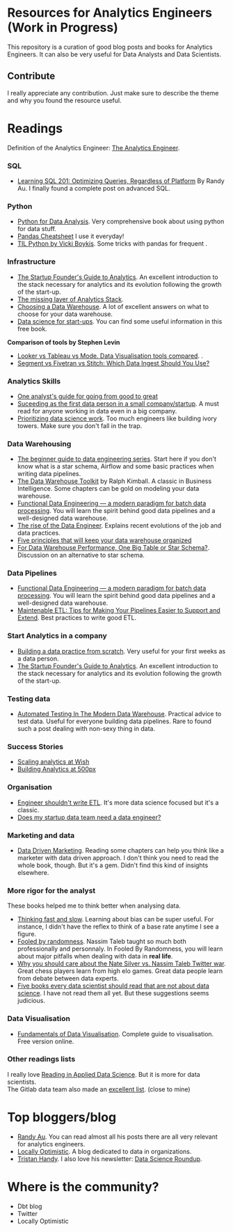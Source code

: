 # Resources for Analytics Engineers (Work in Progress)
This repository is a curation of good blog posts and books for Analytics Engineers. It can also be very useful for Data Analysts and Data Scientists. 

## Contribute
I really appreciate any contribution. Just make sure to describe the theme and why you found the resource useful. 


# Readings

Definition of the Analytics Engineer: [The Analytics Engineer](https://www.locallyoptimistic.com/post/analytics-engineer/). 


### SQL
  * [Learning SQL 201: Optimizing Queries, Regardless of Platform](https://towardsdatascience.com/learning-sql-201-optimizing-queries-regardless-of-platform-918a3af9c8b1) By Randy Au. I finally found a complete post on advanced SQL.

### Python 
  * [Python for Data Analysis](https://www.amazon.com/Python-Data-Analysis-Wrangling-IPython/dp/1491957662). Very comprehensive book about using python for data stuff. 
  * [Pandas Cheatsheet](https://pandas.pydata.org/Pandas_Cheat_Sheet.pdf) I use it everyday!
  * [TIL Python by Vicki Boykis](https://github.com/veekaybee/til/blob/master/python/pandas_cheat_sheet.md). Some tricks with pandas for frequent .

### Infrastructure

  * [The Startup Founder's Guide to Analytics](https://thinkgrowth.org/the-startup-founders-guide-to-analytics-1d2176f20ac1). An excellent introduction to the stack necessary for analytics and its evolution following the growth of the start-up.  
  * [The missing layer of Analytics Stack](https://blog.getdbt.com/the-missing-layers-of-the-analytics-stack). 
  * [Choosing a Data Warehouse](https://discourse.getdbt.com/t/choosing-a-data-warehouse/62/4). A lot of excellent answers on what to choose for your data warehouse. 
  * [Data science for start-ups](https://bgweber.github.io/intro.html). You can find some useful information in this free book.

  **Comparison of tools by Stephen Levin**
  * [Looker vs Tableau vs Mode. Data Visualisation tools compared](https://www.stephenlevin.co/advanced-analytics-part-3-data-visualization/). . 
  * [Segment vs Fivetran vs Stitch: Which Data Ingest Should You Use?](https://www.stephenlevin.co/segment-vs-fivetran-vs-stitch-which-data-ingest-should-you-use/)

### Analytics Skills
  * [One analyst's guide for going from good to great](https://blog.getdbt.com/one-analysts-guide-for-going-from-good-to-great/)
  * [Suceeding as the first data person in a small company/startup](https://towardsdatascience.com/succeeding-as-a-data-scientist-in-small-companies-startups-92f59e22bd8c). A must read for anyone working in data even in a big company. 
  * [Prioritizing data science work](https://towardsdatascience.com/prioritizing-data-science-work-936b3765fd45). Too much engineers like building ivory towers. Make sure you don't fall in the trap.

### Data Warehousing

  * [The beginner guide to data engineering series](https://medium.com/@rchang/a-beginners-guide-to-data-engineering-part-i-4227c5c457d7). Start here if you don't know what is a star schema, Airflow and some basic practices when writing data pipelines.    
  * [The Data Warehouse Toolkit](https://www.amazon.com/Data-Warehouse-Toolkit-Definitive-Dimensional/dp/1118530802/ref=sr_1_1?crid=FV5A2S72XIZO&keywords=data+warehouse+toolkit&qid=1566644628&s=gateway&sprefix=data+ware%2Caps%2C213&sr=8-1) by Ralph Kimball. A classic in Business Intelligence. Some chapters can be gold on modeling your data warehouse.   
  * [Functional Data Engineering — a modern paradigm for batch data processing](https://medium.com/@maximebeauchemin/functional-data-engineering-a-modern-paradigm-for-batch-data-processing-2327ec32c42a). You will learn the spirit behind good data pipelines and a well-designed data warehouse.  
  * [The rise of the Data Engineer](https://medium.com/free-code-camp/the-rise-of-the-data-engineer-91be18f1e603). Explains recent evolutions of the job and data practices.   
  * [Five principles that will keep your data warehouse organized](https://blog.getdbt.com/five-principles-that-will-keep-your-data-warehouse-organized/)
  * [For Data Warehouse Performance, One Big Table or Star Schema?](https://fivetran.com/blog/obt-star-schema). Discussion on an alternative to star schema. 

### Data Pipelines

  * [Functional Data Engineering — a modern paradigm for batch data processing](https://medium.com/@maximebeauchemin/functional-data-engineering-a-modern-paradigm-for-batch-data-processing-2327ec32c42a). You will learn the spirit behind good data pipelines and a well-designed data warehouse.
  * [Maintenable ETL: Tips for Making Your Pipelines Easier to Support and Extend](https://multithreaded.stitchfix.com/blog/2019/05/21/maintainable-etls/). Best practices to write good ETL. 

### Start Analytics in a company
  * [Building a data practice from scratch](https://www.locallyoptimistic.com/post/building-a-data-practice/). Very useful for your first weeks as a data person. 
  * [The Startup Founder's Guide to Analytics](https://thinkgrowth.org/the-startup-founders-guide-to-analytics-1d2176f20ac1). An excellent introduction to the stack necessary for analytics and its evolution following the growth of the start-up.  


### Testing data
  * [Automated Testing In The Modern Data Warehouse](https://medium.com/@josh.temple/automated-testing-in-the-modern-data-warehouse-d5a251a866af). Practical advice to test data. Useful for everyone building data pipelines. Rare to found such a post dealing with non-sexy thing in data. 


### Success Stories
  * [Scaling analytics at Wish](https://medium.com/wish-engineering/scaling-analytics-at-wish-619eacb97d16)
  * [Building Analytics at 500px](https://medium.com/@samson_hu/building-analytics-at-500px-92e9a7005c83)

### Organisation
  * [Engineer shouldn't write ETL](https://multithreaded.stitchfix.com/blog/2016/03/16/engineers-shouldnt-write-etl/). It's more data science focused but it's a classic.
  * [Does my startup data team need a data engineer?](https://blog.getdbt.com/does-my-startup-data-team-need-a-data-engineer-/)

### Marketing and data
  * [Data Driven Marketing](https://www.amazon.com/Data-Driven-Marketing-Metrics-Everyone-Should/dp/0470504544/ref=sr_1_1?crid=38ZUOKHZZEY6D&keywords=data+driven+marketing&qid=1566644698&s=gateway&sprefix=data+driven%2Caps%2C209&sr=8-1). Reading some chapters can help you think like a marketer with data driven approach. I don't think you need to read the whole book, though. But it's a gem. Didn't find this kind of insights elsewhere.

### More rigor for the analyst
These books helped me to think better when analysing data. 

  * [Thinking fast and slow](https://www.amazon.com/dp/0374533555/ref=cm_sw_em_r_mt_dp_U_wOryDb6WC3CVE). Learning about bias can be super useful. For instance, I didn't have the reflex to think of a base rate anytime I see a figure. 
  * [Fooled by randomness](https://www.amazon.com/Fooled-Randomness-Hidden-Markets-Incerto/dp/0812975219/ref=sr_1_1?crid=2QEXPWM35W0BR&keywords=fooled+by+randomness&qid=1566644880&s=books&sprefix=foole%2Cstripbooks-intl-ship%2C207&sr=1-1).
Nassim Taleb taught so much both professionally and personnaly. In Fooled By Randomness, you will learn about major pitfalls when dealing with data in **real life**. 
  * [Why you should care about the Nate Silver vs. Nassim Taleb Twitter war](https://towardsdatascience.com/why-you-should-care-about-the-nate-silver-vs-nassim-taleb-twitter-war-a581dce1f5fc). Great chess players learn from high elo games. Great data people learn from debate between data experts. 
  * [Five books every data scientist should read that are not about data science](https://towardsdatascience.com/five-books-every-data-scientist-should-read-that-are-not-about-data-science-f7335fb1f84f). I have not read them all yet. But these suggestions seems judicious. 

### Data Visualisation 
   * [Fundamentals of Data Visualisation](https://serialmentor.com/dataviz/). Complete guide to visualisation. Free version online.

### Other readings lists

I really love [Reading in Applied Data Science](https://github.com/hadley/stats337#readings). But it is more for data scientists.  
   The Gitlab data team also made an [excellent list](https://gitlab.com/gitlab-data/analytics). (close to mine)

# Top bloggers/blog
  * [Randy Au](https://towardsdatascience.com/@Randy_Au). You can read almost all his posts there are all very relevant for analytics engineers.
  * [Locally Optimistic](https://www.locallyoptimistic.com/). A blog dedicated to data in organizations. 
  * [Tristan Handy](https://medium.com/@jthandy). I also love his newsletter: [Data Science Roundup](http://roundup.fishtownanalytics.com/).


# Where is the community?
  * Dbt blog
  * Twitter
  * Locally Optimistic

